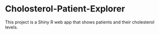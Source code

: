 # Cholosterol-Patient-Explorer

This project is a Shiny R web app that shows patients and their cholesterol levels.

